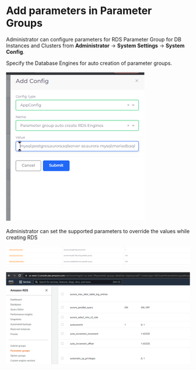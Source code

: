 # Add parameters in Parameter Groups

Administrator can configure parameters for RDS Parameter Group for DB Instances and Clusters from **Administrator** -> **System Settings** -> **System Config**.

Specify the Database Engines for auto creation of parameter groups.\
\
![](<../../../../.gitbook/assets/image (160).png>)\
\
Administrator can set the supported parameters to override the values while creating RDS

![Sample configuration](<../../../../.gitbook/assets/image (152).png>)

![Parameters overriden in AWS based on the configuration](<../../../../.gitbook/assets/image (217).png>)
